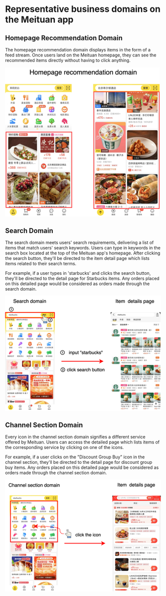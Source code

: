 #  Representative business domains on the Meituan app

## Homepage Recommendation Domain
The homepage recommendation domain displays items in the form of a feed stream. Once users land on the Meituan homepage, they can see the recommended items directly without having to click anything.

<img src="https://github.com/Huanglei66/EXIT-Supply/blob/main/Figures/rec-domains.png" alt="rec domain" width="500" height="auto">


## Search Domain
The search domain meets users' search requirements, delivering a list of items that match users' search keywords. Users can type in keywords in the search box located at the top of the Meituan app's homepage. After clicking the search button, they'll be directed to the item detail page which lists items related to their search terms.

For example, if a user types in 'starbucks' and clicks the search button, they'll be directed to the detail page for Starbucks items. Any orders placed on this detailed page would be considered as orders made through the search domain.

<img src="https://github.com/Huanglei66/EXIT-Supply/blob/main/Figures/search-domain.png" alt="search domain" width="700" height="auto">


## Channel Section Domain
Every icon in the channel section domain signifies a different service offered by Meituan. Users can access the detailed page which lists items of the corresponding service by clicking on one of the icons. 

For example, if a user clicks on the "Discount Group Buy" icon in the channel section, they'll be directed to the detail page for discount group buy items. Any orders placed on this detailed page would be considered as orders made through the channel section domain.

<img src="https://github.com/Huanglei66/EXIT-Supply/blob/main/Figures/channel-section-domain.png" alt="channel domain" width="700" height="auto">

